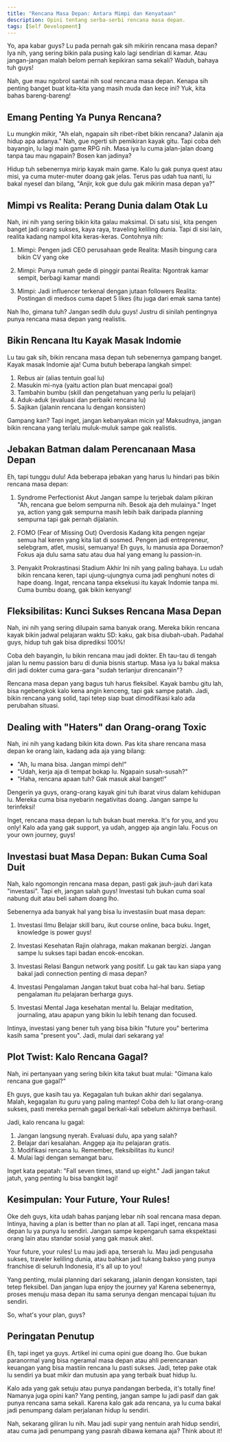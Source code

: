 ```yaml
---
title: "Rencana Masa Depan: Antara Mimpi dan Kenyataan"
description: Opini tentang serba-serbi rencana masa depan.
tags: [Self Development]
---
```

Yo, apa kabar guys? Lu pada pernah gak sih mikirin rencana masa depan? Iya nih, yang sering bikin pala pusing kalo lagi sendirian di kamar. Atau jangan-jangan malah belom pernah kepikiran sama sekali? Waduh, bahaya tuh guys!

Nah, gue mau ngobrol santai nih soal rencana masa depan. Kenapa sih penting banget buat kita-kita yang masih muda dan kece ini? Yuk, kita bahas bareng-bareng!

## Emang Penting Ya Punya Rencana?

Lu mungkin mikir, "Ah elah, ngapain sih ribet-ribet bikin rencana? Jalanin aja hidup apa adanya." Nah, gue ngerti sih pemikiran kayak gitu. Tapi coba deh bayangin, lu lagi main game RPG nih. Masa iya lu cuma jalan-jalan doang tanpa tau mau ngapain? Bosen kan jadinya?

Hidup tuh sebenernya mirip kayak main game. Kalo lu gak punya quest atau misi, ya cuma muter-muter doang gak jelas. Terus pas udah tua nanti, lu bakal nyesel dan bilang, "Anjir, kok gue dulu gak mikirin masa depan ya?"

## Mimpi vs Realita: Perang Dunia dalam Otak Lu

Nah, ini nih yang sering bikin kita galau maksimal. Di satu sisi, kita pengen banget jadi orang sukses, kaya raya, traveling keliling dunia. Tapi di sisi lain, realita kadang nampol kita keras-keras. Contohnya nih:

1. Mimpi: Pengen jadi CEO perusahaan gede
   Realita: Masih bingung cara bikin CV yang oke

2. Mimpi: Punya rumah gede di pinggir pantai
   Realita: Ngontrak kamar sempit, berbagi kamar mandi

3. Mimpi: Jadi influencer terkenal dengan jutaan followers
   Realita: Postingan di medsos cuma dapet 5 likes (itu juga dari emak sama tante)

Nah lho, gimana tuh? Jangan sedih dulu guys! Justru di sinilah pentingnya punya rencana masa depan yang realistis.

## Bikin Rencana Itu Kayak Masak Indomie

Lu tau gak sih, bikin rencana masa depan tuh sebenernya gampang banget. Kayak masak Indomie aja! Cuma butuh beberapa langkah simpel:

1. Rebus air (alias tentuin goal lu)
2. Masukin mi-nya (yaitu action plan buat mencapai goal)
3. Tambahin bumbu (skill dan pengetahuan yang perlu lu pelajari)
4. Aduk-aduk (evaluasi dan perbaiki rencana lu)
5. Sajikan (jalanin rencana lu dengan konsisten)

Gampang kan? Tapi inget, jangan kebanyakan micin ya! Maksudnya, jangan bikin rencana yang terlalu muluk-muluk sampe gak realistis.

## Jebakan Batman dalam Perencanaan Masa Depan

Eh, tapi tunggu dulu! Ada beberapa jebakan yang harus lu hindari pas bikin rencana masa depan:

1. Syndrome Perfectionist Akut
   Jangan sampe lu terjebak dalam pikiran "Ah, rencana gue belom sempurna nih. Besok aja deh mulainya." Inget ya, action yang gak sempurna masih lebih baik daripada planning sempurna tapi gak pernah dijalanin.

2. FOMO (Fear of Missing Out) Overdosis
   Kadang kita pengen ngejar semua hal keren yang kita liat di sosmed. Pengen jadi entrepreneur, selebgram, atlet, musisi, semuanya! Eh guys, lu manusia apa Doraemon? Fokus aja dulu sama satu atau dua hal yang emang lu passion-in.

3. Penyakit Prokrastinasi Stadium Akhir
   Ini nih yang paling bahaya. Lu udah bikin rencana keren, tapi ujung-ujungnya cuma jadi penghuni notes di hape doang. Ingat, rencana tanpa eksekusi itu kayak Indomie tanpa mi. Cuma bumbu doang, gak bikin kenyang!

## Fleksibilitas: Kunci Sukses Rencana Masa Depan

Nah, ini nih yang sering dilupain sama banyak orang. Mereka bikin rencana kayak bikin jadwal pelajaran waktu SD: kaku, gak bisa diubah-ubah. Padahal guys, hidup tuh gak bisa diprediksi 100%!

Coba deh bayangin, lu bikin rencana mau jadi dokter. Eh tau-tau di tengah jalan lu nemu passion baru di dunia bisnis startup. Masa iya lu bakal maksa diri jadi dokter cuma gara-gara "sudah terlanjur direncanain"? 

Rencana masa depan yang bagus tuh harus fleksibel. Kayak bambu gitu lah, bisa ngebengkok kalo kena angin kenceng, tapi gak sampe patah. Jadi, bikin rencana yang solid, tapi tetep siap buat dimodifikasi kalo ada perubahan situasi.

## Dealing with "Haters" dan Orang-orang Toxic

Nah, ini nih yang kadang bikin kita down. Pas kita share rencana masa depan ke orang lain, kadang ada aja yang bilang:

- "Ah, lu mana bisa. Jangan mimpi deh!"
- "Udah, kerja aja di tempat bokap lu. Ngapain susah-susah?"
- "Haha, rencana apaan tuh? Gak masuk akal banget!"

Dengerin ya guys, orang-orang kayak gini tuh ibarat virus dalam kehidupan lu. Mereka cuma bisa nyebarin negativitas doang. Jangan sampe lu terinfeksi! 

Inget, rencana masa depan lu tuh bukan buat mereka. It's for you, and you only! Kalo ada yang gak support, ya udah, anggep aja angin lalu. Focus on your own journey, guys!

## Investasi buat Masa Depan: Bukan Cuma Soal Duit

Nah, kalo ngomongin rencana masa depan, pasti gak jauh-jauh dari kata "investasi". Tapi eh, jangan salah guys! Investasi tuh bukan cuma soal nabung duit atau beli saham doang lho.

Sebenernya ada banyak hal yang bisa lu investasiin buat masa depan:

1. Investasi Ilmu
   Belajar skill baru, ikut course online, baca buku. Inget, knowledge is power guys!

2. Investasi Kesehatan
   Rajin olahraga, makan makanan bergizi. Jangan sampe lu sukses tapi badan encok-encokan.

3. Investasi Relasi
   Bangun network yang positif. Lu gak tau kan siapa yang bakal jadi connection penting di masa depan?

4. Investasi Pengalaman
   Jangan takut buat coba hal-hal baru. Setiap pengalaman itu pelajaran berharga guys.

5. Investasi Mental
   Jaga kesehatan mental lu. Belajar meditation, journaling, atau apapun yang bikin lu lebih tenang dan focused.

Intinya, investasi yang bener tuh yang bisa bikin "future you" berterima kasih sama "present you". Jadi, mulai dari sekarang ya!

## Plot Twist: Kalo Rencana Gagal?

Nah, ini pertanyaan yang sering bikin kita takut buat mulai: "Gimana kalo rencana gue gagal?" 

Eh guys, gue kasih tau ya. Kegagalan tuh bukan akhir dari segalanya. Malah, kegagalan itu guru yang paling mantep! Coba deh lu liat orang-orang sukses, pasti mereka pernah gagal berkali-kali sebelum akhirnya berhasil.

Jadi, kalo rencana lu gagal:
1. Jangan langsung nyerah. Evaluasi dulu, apa yang salah?
2. Belajar dari kesalahan. Anggep aja itu pelajaran gratis.
3. Modifikasi rencana lu. Remember, fleksibilitas itu kunci!
4. Mulai lagi dengan semangat baru. 

Inget kata pepatah: "Fall seven times, stand up eight." Jadi jangan takut jatuh, yang penting lu bisa bangkit lagi!

## Kesimpulan: Your Future, Your Rules!

Oke deh guys, kita udah bahas panjang lebar nih soal rencana masa depan. Intinya, having a plan is better than no plan at all. Tapi inget, rencana masa depan lu ya punya lu sendiri. Jangan sampe kepengaruh sama ekspektasi orang lain atau standar sosial yang gak masuk akel.

Your future, your rules! Lu mau jadi apa, terserah lu. Mau jadi pengusaha sukses, traveler keliling dunia, atau bahkan jadi tukang bakso yang punya franchise di seluruh Indonesia, it's all up to you! 

Yang penting, mulai planning dari sekarang, jalanin dengan konsisten, tapi tetep fleksibel. Dan jangan lupa enjoy the journey ya! Karena sebenernya, proses menuju masa depan itu sama serunya dengan mencapai tujuan itu sendiri.

So, what's your plan, guys? 

## Peringatan Penutup

Eh, tapi inget ya guys. Artikel ini cuma opini gue doang lho. Gue bukan paranormal yang bisa ngeramal masa depan atau ahli perencanaan keuangan yang bisa mastiin rencana lu pasti sukses. Jadi, tetep pake otak lu sendiri ya buat mikir dan mutusin apa yang terbaik buat hidup lu. 

Kalo ada yang gak setuju atau punya pandangan berbeda, it's totally fine! Namanya juga opini kan? Yang penting, jangan sampe lu jadi pasif dan gak punya rencana sama sekali. Karena kalo gak ada rencana, ya lu cuma bakal jadi penumpang dalam perjalanan hidup lu sendiri. 

Nah, sekarang giliran lu nih. Mau jadi supir yang nentuin arah hidup sendiri, atau cuma jadi penumpang yang pasrah dibawa kemana aja? Think about it!